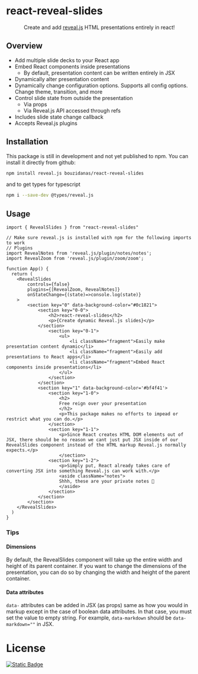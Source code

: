 # react-reveal-slides

<p align="center">
  Create and add <a href="https://revealjs.com/">reveal.js</a> HTML presentations entirely in react!
</p>

## Overview
- Add multiple slide decks to your React app
- Embed React components inside presentations
  - By default, presentation content can be written entirely in JSX
- Dynamically alter presentation content
- Dynamically change configuration options. Supports all config options. Change theme, transition, and more
- Control slide state from outside the presentation
  - Via props
  - Via Reveal.js API accessed through refs
- Includes slide state change callback
- Accepts Reveal.js plugins

## Installation

This package is still in development and not yet published to npm. You can install it directly from github:

```bash
npm install reveal.js bouzidanas/react-reveal-slides 
```
and to get types for typescript
```bash
npm i --save-dev @types/reveal.js
```

## Usage
  
  ```tsx
  import { RevealSlides } from "react-reveal-slides"

  // Make sure reveal.js is installed with npm for the following imports to work
  // Plugins
  import RevealNotes from 'reveal.js/plugin/notes/notes';
  import RevealZoom from 'reveal.js/plugin/zoom/zoom';

  function App() {
    return (
      <RevealSlides 
          controls={false} 
          plugins={[RevealZoom, RevealNotes]}
          onStateChange={(state)=>console.log(state)} 
      >
          <section key="0" data-background-color="#0c1821">
              <section key="0-0">
                  <h2>react-reveal-slides</h2>
                  <p>{Create dynamic Reveal.js slides}</p>
              </section>
                  <section key="0-1">
                      <ul>
                          <li className="fragment">Easily make presentation content dynamic</li>
                          <li className="fragment">Easily add presentations to React apps</li>
                          <li className="fragment">Embed React components inside presentations</li>
                      </ul>
                  </section>
              </section>
              <section key="1" data-background-color='#bf4f41'>
                  <section key="1-0">
                      <h2> 
                      Free reign over your presentation
                      </h2>
                      <p>This package makes no efforts to impead or restrict what you can do.</p>
                  </section>
                  <section key="1-1">
                      <p>Since React creates HTML DOM elements out of JSX, there should be no reason we cant just put JSX inside of our RevealSlides component instead of the HTML markup Reveal.js normally expects.</p>
                      </section>
                  <section key="1-2">  
                      <p>Simply put, React already takes care of converting JSX into something Reveal.js can work with.</p>
                      <aside className="notes">
                      Shhh, these are your private notes 📝
                      </aside>
                  </section>
              </section>
          </section>
      </RevealSlides>
    )
  }
```

### Tips

#### Dimensions
By default, the RevealSlides component will take up the entire width and height of its parent container. If you want to change the dimensions of the presentation, you can do so by changing the width and height of the parent container. 

#### Data attributes
`data-` attributes can be added in JSX (as props) same as how you would in markup except in the case of boolean data attributes. In that case, you must set the value to empty string. For example, `data-markdown` should be `data-markdown=""` in JSX.

# License
[![Static Badge](https://img.shields.io/badge/License-MIT-415a77?style=for-the-badge)](https://github.com/bouzidanas/react-reveal-slides/blob/master/LICENSE)
